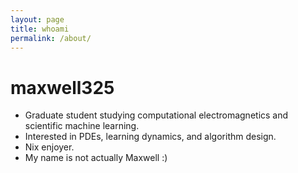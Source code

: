 ```yaml
---
layout: page
title: whoami
permalink: /about/
---
```


# maxwell325
- Graduate student studying computational electromagnetics and scientific machine learning.
- Interested in PDEs, learning dynamics, and algorithm design.
- Nix enjoyer.
- My name is not actually Maxwell :)
